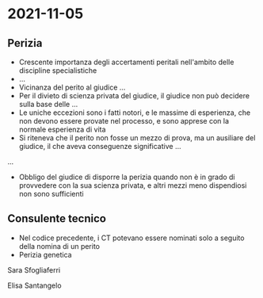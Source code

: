 # 2021-11-05

## Perizia

- Crescente importanza degli accertamenti peritali nell'ambito delle discipline specialistiche
- ...
- Vicinanza del perito al giudice ...
- Per il divieto di scienza privata del giudice, il giudice non può decidere sulla base delle ...
- Le uniche eccezioni sono i fatti notori, e le massime di esperienza, che non devono essere provate nel processo, e sono apprese con la normale esperienza di vita
- Si riteneva che il perito non fosse un mezzo di prova, ma un ausiliare del giudice, il che aveva conseguenze significative ...

...

- Obbligo del giudice di disporre la perizia quando non è in grado di provvedere con la sua scienza privata, e altri mezzi meno dispendiosi non sono sufficienti

## Consulente tecnico

- Nel codice precedente, i CT potevano essere nominati solo a seguito della nomina di un perito
- Perizia genetica

Sara Sfogliaferri

Elisa Santangelo

## 
